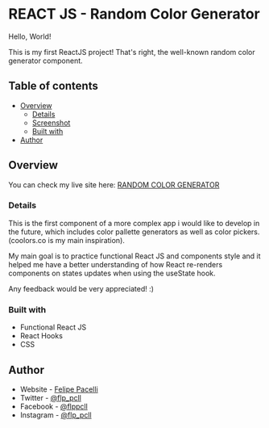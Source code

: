 # REACT JS - Random Color Generator

Hello, World!

This is my first ReactJS project! That's right, the well-known random color generator component.

## Table of contents

- [Overview](#overview)
  - [Details](#details)
  - [Screenshot](#screenshot)
  - [Built with](#built-with)
- [Author](#author)


## Overview

You can check my live site here: [RANDOM COLOR GENERATOR](https://random-hexcolor-gen.netlify.app/)

### Details

This is the first component of a more complex app i would like to develop in the future, which includes color pallette generators as well as color pickers. (coolors.co is my main inspiration).

My main goal is to practice functional React JS and components style and it helped me have a better understanding of how React re-renders components on states updates when using the useState hook.

Any feedback would be very appreciated! :)

### Built with

- Functional React JS
- React Hooks
- CSS


## Author

- Website - [Felipe Pacelli](https://github.com/flp-pcll)
- Twitter - [@flp_pcll](https://twitter.com/flp_pcll)
- Facebook - [@flppcll](https://www.facebook.com/flppcll/)
- Instagram - [@flp_pcll](https://www.instagram.com/flp_pcll/)


